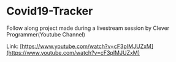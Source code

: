 # Covid19-Tracker

Follow along project made during a livestream session by Clever Programmer(Youtube Channel)

Link: [https://www.youtube.com/watch?v=cF3pIMJUZxM](https://www.youtube.com/watch?v=cF3pIMJUZxM)

